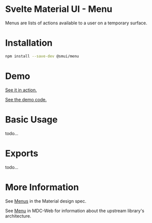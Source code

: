 # Svelte Material UI - Menu

Menus are lists of actions available to a user on a temporary surface.

# Installation

```sh
npm install --save-dev @smui/menu
```

# Demo

[See it in action.](https://sveltematerialui.com/demo/menu)

[See the demo code.](/site/src/routes/demo/menu/)

# Basic Usage

todo...

# Exports

todo...

# More Information

See [Menus](https://material.io/components/menus) in the Material design spec.

See [Menu](https://github.com/material-components/material-components-web/tree/v11.0.0/packages/mdc-menu) in MDC-Web for information about the upstream library's architecture.
